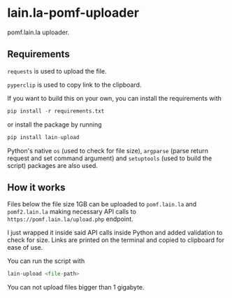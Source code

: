 # lain.la-pomf-uploader

pomf.lain.la uploader.

## Requirements

`requests` is used to upload the file.

`pyperclip` is used to copy link to the clipboard.

If you want to build this on your own, you can install the requirements with

```Python
pip install -r requirements.txt
```

or install the package by running

```Python
pip install lain-upload
```

Python's native `os` (used to check for file size), `argparse` (parse return request and set command argument) and `setuptools` (used to build the script) packages are also used.

## How it works

Files below the file size 1GB can be uploaded to `pomf.lain.la` and `pomf2.lain.la` making necessary API calls to `https://pomf.lain.la/upload.php` endpoint.

I just wrapped it inside said API calls inside Python and added validation to check for size. Links are printed on the terminal and copied to clipboard for ease of use.

You can run the script with

```Python
lain-upload <file-path>
```

You can not upload files bigger than 1 gigabyte.
